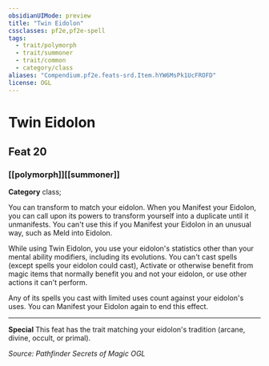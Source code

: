 ```yaml
---
obsidianUIMode: preview
title: "Twin Eidolon"
cssclasses: pf2e,pf2e-spell
tags:
  - trait/polymorph
  - trait/summoner
  - trait/common
  - category/class
aliases: "Compendium.pf2e.feats-srd.Item.hYW6MsPk1UcFROFD"
license: OGL
---
```

# Twin Eidolon
## Feat 20
### [[polymorph]][[summoner]]

**Category** class; 




You can transform to match your eidolon. When you Manifest your Eidolon, you can call upon its powers to transform yourself into a duplicate until it unmanifests. You can't use this if you Manifest your Eidolon in an unusual way, such as Meld into Eidolon.

While using Twin Eidolon, you use your eidolon's statistics other than your mental ability modifiers, including its evolutions. You can't cast spells (except spells your eidolon could cast), Activate or otherwise benefit from magic items that normally benefit you and not your eidolon, or use other actions it can't perform.

Any of its spells you cast with limited uses count against your eidolon's uses. You can Manifest your Eidolon again to end this effect.

* * *

**Special** This feat has the trait matching your eidolon's tradition (arcane, divine, occult, or primal).

*Source: Pathfinder Secrets of Magic*
*OGL*